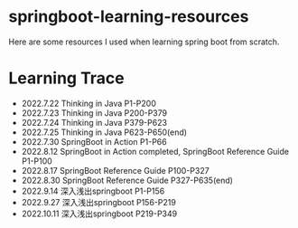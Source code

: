 # springboot-learning-resources
Here are some resources I used when learning spring boot from scratch.
# Learning Trace
* 2022.7.22 Thinking in Java P1-P200
* 2022.7.23 Thinking in Java P200-P379
* 2022.7.24 Thinking in Java P379-P623
* 2022.7.25 Thinking in Java P623-P650(end)
* 2022.7.30 SpringBoot in Action P1-P66
* 2022.8.12 SpringBoot in Action completed, SpringBoot Reference Guide P1-P100
* 2022.8.17 SpringBoot Reference Guide P100-P327
* 2022.8.30 SpringBoot Reference Guide P327-P635(end)
* 2022.9.14 深入浅出springboot P1-P156
* 2022.9.27 深入浅出springboot P156-P219
* 2022.10.11 深入浅出springboot P219-P349